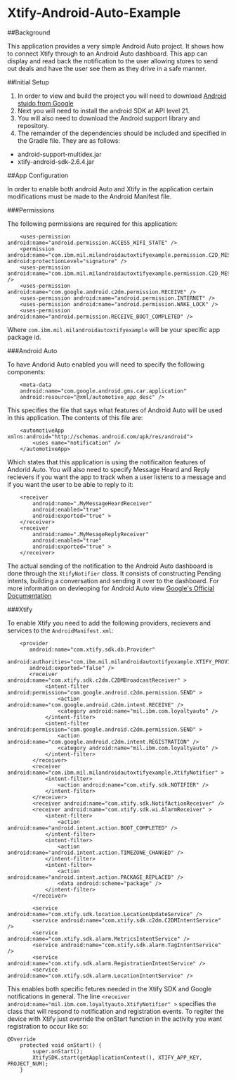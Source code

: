 # Xtify-Android-Auto-Example

##Background

This application provides a very simple Android Auto project. It shows how to connect Xtify through to an Android Auto dashboard. This app
can display and read back the notification to the user allowing stores to send out deals and have the user see them as they drive in a safe manner.

##Initial Setup

1. In order to view and build the project you will need to download [Android stuido from Google](https://developer.android.com/sdk/index.html)
2. Next you will need to install the android SDK at API level 21.
3. You will also need to download the Android support library and repository.
4. The remainder of the dependencies should be included and specified in the Gradle file. They are as follows:
  * android-support-multidex.jar
  * xtify-android-sdk-2.6.4.jar
  
##App Configuration

In order to enable both android Auto and Xtify in the application certain modifications must be made to the Android Manifest file.

###Permissions

The following permissions are required for this application:

```
    <uses-permission android:name="android.permission.ACCESS_WIFI_STATE" />
    <permission android:name="com.ibm.mil.milandroidautoxtifyexample.permission.C2D_MESSAGE" android:protectionLevel="signature" />
    <uses-permission android:name="com.ibm.mil.milandroidautoxtifyexample.permission.C2D_MESSAGE" />
    <uses-permission android:name="com.google.android.c2dm.permission.RECEIVE" />
    <uses-permission android:name="android.permission.INTERNET" />
    <uses-permission android:name="android.permission.WAKE_LOCK" />
    <uses-permission android:name="android.permission.RECEIVE_BOOT_COMPLETED" />
```
Where `com.ibm.mil.milandroidautoxtifyexample` will be your specific app package id.

###Android Auto

To have Andorid Auto enabled you will need to specify the following components:

```         
    <meta-data
    android:name="com.google.android.gms.car.application"
    android:resource="@xml/automotive_app_desc" />
```
This specifies the file that says what features of Android Auto will be used in this application. The contents of this file are:

```
    <automotiveApp xmlns:android="http://schemas.android.com/apk/res/android">
        <uses name="notification" />
    </automotiveApp>
```
Which states that this application is using the notificaiton features of Andorid Auto. You will also need to specify Message Heard and Reply recievers if you want the app to track
when a user listens to a message and if you want the user to be able to reply to it:

```
    <receiver
        android:name=".MyMessageHeardReceiver"
        android:enabled="true"
        android:exported="true" >
    </receiver>
    <receiver
        android:name=".MyMesageReplyReceiver"
        android:enabled="true"
        android:exported="true" >
    </receiver>
```

The actual sending of the notification to the Android Auto dashboard is done through the `XtifyNotifier` class. It consists of constructing Pending intents, building a conversation
and sending it over to the dashboard. For more information on devleoping for Android Auto view [Google's Official Documentation](https://developer.android.com/training/auto/start/index.html)

###Xtify

To enable Xtify you need to add the following providers, recievers and services to the `AndroidManifest.xml`:

```
    <provider
       android:name="com.xtify.sdk.db.Provider"
       android:authorities="com.ibm.mil.milandroidautoxtifyexample.XTIFY_PROVIDE
	   android:exported="false" />
       <receiver android:name="com.xtify.sdk.c2dm.C2DMBroadcastReceiver" >
            <intent-filter android:permission="com.google.android.c2dm.permission.SEND" >
                <action android:name="com.google.android.c2dm.intent.RECEIVE" />
                <category android:name="mil.ibm.com.loyaltyauto" />
            </intent-filter>
            <intent-filter android:permission="com.google.android.c2dm.permission.SEND" >
                <action android:name="com.google.android.c2dm.intent.REGISTRATION" />
                <category android:name="mil.ibm.com.loyaltyauto" />
            </intent-filter>
        </receiver>
        <receiver android:name="com.ibm.mil.milandroidautoxtifyexample.XtifyNotifier" >
            <intent-filter>
                <action android:name="com.xtify.sdk.NOTIFIER" />
            </intent-filter>
        </receiver>
        <receiver android:name="com.xtify.sdk.NotifActionReceiver" />
        <receiver android:name="com.xtify.sdk.wi.AlarmReceiver" >
            <intent-filter>
                <action android:name="android.intent.action.BOOT_COMPLETED" />
            </intent-filter>
            <intent-filter>
                <action android:name="android.intent.action.TIMEZONE_CHANGED" />
            </intent-filter>
            <intent-filter>
                <action android:name="android.intent.action.PACKAGE_REPLACED" />
                <data android:scheme="package" />
            </intent-filter>
        </receiver>

        <service android:name="com.xtify.sdk.location.LocationUpdateService" />
        <service android:name="com.xtify.sdk.c2dm.C2DMIntentService" />
        <service android:name="com.xtify.sdk.alarm.MetricsIntentService" />
        <service android:name="com.xtify.sdk.alarm.TagIntentService" />
        <service android:name="com.xtify.sdk.alarm.RegistrationIntentService" />
        <service android:name="com.xtify.sdk.alarm.LocationIntentService" />
```
This enables both specific fetures needed in the Xtify SDK and Google notifications in general. The line `<receiver android:name="mil.ibm.com.loyaltyauto.XtifyNotifier" >`
specifies the class that will respond to notification and registration events. To regiter the device with Xtify just override the onStart function in the activity you want
registration to occur like so:

```
@Override
    protected void onStart() {
        super.onStart();
        XtifySDK.start(getApplicationContext(), XTIFY_APP_KEY, PROJECT_NUM);
    }
```
